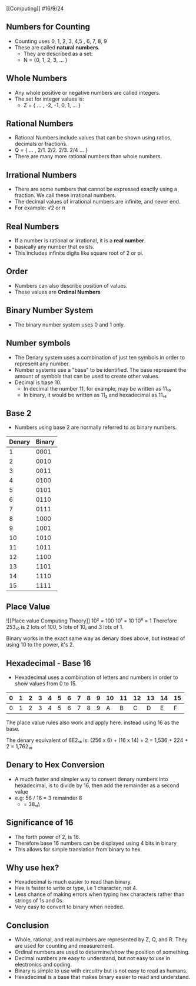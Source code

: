[[Computing]]
#16/9/24
## Numbers for Counting
- Counting uses 0, 1, 2, 3, 4,5 , 6, 7, 8, 9
- These are called **natural numbers**.
	- They are described as a set:
	- N = {0, 1, 2, 3, ... }

## Whole Numbers
- Any whole positive or negative numbers are called integers.
- The set for integer values is:
	- Z = { ... , -2, -1, 0, 1, ... }

## Rational Numbers
- Rational Numbers include values that can be shown using ratios, decimals or fractions.
- Q = { ... , 2/1. 2/2. 2/3. 2/4 ... }
- There are many more rational numbers than whole numbers.

## Irrational Numbers
- There are some numbers that cannot be expressed exactly using a fraction. We call these irrational numbers.
- The decimal values of irrational numbers are infinite, and never end.
- For example: √2 or π

## Real Numbers
- If a number is rational or irrational, it is a **real number**.
- basically any number that exists.
- This includes infinite digits like square root of 2 or pi.

## Order
- Numbers can also describe position of values.
- These values are **Ordinal Numbers**

## Binary Number System
- The binary number system uses 0 and 1 only.

## Number symbols
- The Denary system uses a combination of just ten symbols in order to represent any number.
- Number systems use a "base" to be identified. The base represent the amount of symbols that can be used to create other values.
- Decimal is base 10.
	- In decimal the number 11, for example, may be written as 11₁₀
	- In binary, it would be written as 11₂ and hexadecimal as 11₁₆

## Base 2
- Numbers using base 2 are normally referred to as binary numbers.

| Denary | Binary |
| ------ | ------ |
| 1      | 0001   |
| 2      | 0010   |
| 3      | 0011   |
| 4      | 0100   |
| 5      | 0101   |
| 6      | 0110   |
| 7      | 0111   |
| 8      | 1000   |
| 9      | 1001   |
| 10     | 1010   |
| 11     | 1011   |
| 12     | 1100   |
| 13     | 1101   |
| 14     | 1110   |
| 15     | 1111   |
## Place Value
![[Place value Computing Theory]]
10² = 100
10¹ = 10
10⁰ = 1
Therefore 253₁₀ is 2 lots of 100, 5 lots of 10, and 3 lots of 1.

Binary works in the exact same way as denary does above, but instead of using 10 to the power, it's 2.

## Hexadecimal - Base 16
- Hexadecimal uses a combination of letters and numbers in order to show values from 0 to 15.

| 0   | 1   | 2   | 3   | 4   | 5   | 6   | 7   | 8   | 9   | 10  | 11  | 12  | 13  | 14  | 15  |
| --- | --- | --- | --- | --- | --- | --- | --- | --- | --- | --- | --- | --- | --- | --- | --- |
| 0   | 1   | 2   | 3   | 4   | 5   | 6   | 7   | 8   | 9   | A   | B   | C   | D   | E   | F   |

The place value rules also work and apply here. instead using 16 as the base.

The denary equivalent of 6E2₁₆ is:
(256 x 6) + (16 x 14) + 2 = 1,536 + 224 + 2 = 1,762₁₀

## Denary to Hex Conversion
- A much faster and simpler way to convert denary numbers into hexadecimal, is to divide by 16, then add the remainder as a second value
- e.g: 56 / 16 = 3 remainder 8
	- \= 38₁₆\

## Significance of 16
- The forth power of 2, is 16.
- Therefore base 16 numbers can be displayed using 4 bits in binary
- This allows for simple translation from binary to hex.

## Why use hex?
- Hexadecimal is much easier to read than binary.
- Hex is faster to write or type, i.e 1 character, not 4.
- Less chance of making errors when typing hex characters rather than strings of 1s and 0s.
- Very easy to convert to binary when needed.

## Conclusion
- Whole, rational, and real numbers are represented by Z, Q, and R. They are used for counting and measurement.
- Ordinal numbers are used to determine/show the position of something.
- Decimal numbers are easy to understand, but not easy to use in electronics and coding.
- Binary is simple to use with circuitry but is not easy to read as humans.
- Hexadecimal is a base that makes binary easier to read and understand.